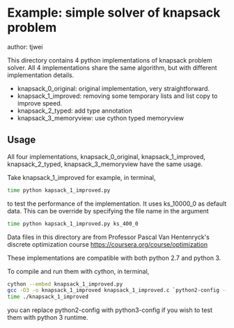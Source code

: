 # Example: simple solver of knapsack problem

author: tjwei

This directory contains 4 python implementations of knapsack problem solver. 
All 4 implementations share the same algorithm, but with different implementation details.

* knapsack_0_original: original implementation, very straightforward. 
* knapsack_1_improved: removing some temporary lists and list copy to improve speed.
* knapsack_2_typed: add type annotation
* knapsack_3_memoryview: use cython typed memoryview

## Usage

All four implementations, knapsack_0_original, knapsack_1_improved, knapsack_2_typed, knapsack_3_memoryview have the same usage. 

Take knapsack_1_improved for example, in terminal, 
```bash
time python kapsack_1_improved.py
```
to test the performance of the implementation.
It uses ks_10000_0 as default data. This can be override by specifying the file name in the argument
```bash
time python kapsack_1_improved.py ks_400_0
```
Data files in this directory are from Professor Pascal Van Hentenryck's discrete optimization course https://coursera.org/course/optimization

These implementations are compatible with both python 2.7 and python 3.

To compile and run them with cython, in terminal, 
```bash
cython --embed knapsack_1_improved.py
gcc -O3 -o knapsack_1_improved knapsack_1_improved.c `python2-config --cflags --ldflags`
time ./knapsack_1_improved
```
you can replace python2-config with python3-config if you wish to test them with python 3 runtime.

